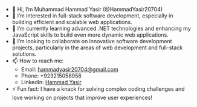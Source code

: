 - 👋 Hi, I’m Muhammad Hammad Yasir (@HammadYasir20704)
- 👀 I’m interested in full-stack software development, especially in building efficient and scalable web applications.
- 🌱 I’m currently learning advanced .NET technologies and enhancing my JavaScript skills to build even more dynamic web applications.
- 💞️ I’m looking to collaborate on innovative software development projects, particularly in the areas of web development and full-stack solutions.
- 📫 How to reach me: 
  - Email: hammadyasir20704@gmail.com
  - Phone: +923215058958
  - LinkedIn: [Hammad Yasir](https://linkedin.com/in/hammad-yasir-085b9b21b)
- ⚡ Fun fact: I have a knack for solving complex coding challenges and love working on projects that improve user experiences!

